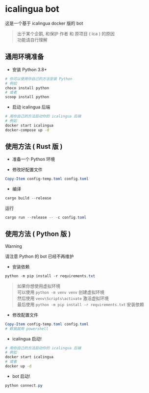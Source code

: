 # icalingua bot

这是一个基于 icalingua docker 版的 bot

> 出于某个企鹅, 和保护 作者 和 原项目 ( ica ) 的原因 \
> 功能请自行理解

## 通用环境准备

- 安装 Python 3.8+
```powershell
# 你可以使用你自己的方法安装 Python
# 例如
choco install python
# 或者
scoop install python
```

- 启动 icalingua 后端

```bash
# 用你自己的方法启动你的 icalingua 后端
# 例如
docker start icalingua
docker-compose up -d
```

## 使用方法 ( Rust 版 )

- 准备一个 Python 环境

- 修改好配置文件

```powershell
Copy-Item config-temp.toml config.toml
```

- 编译

```powershell
cargo build --release
```

运行

```powershell
cargo run --release -- -c config.toml
```

## 使用方法 ( Python 版 )

> [!WARNING]
> 请注意 Python 的 bot 已经不再维护

- 安装依赖

```powershell
python -m pip install -r requirements.txt
```

> 如果你想使用虚拟环境 \
> 可以使用 `python -m venv venv` 创建虚拟环境 \
> 然后使用 `venv\Scripts\activate` 激活虚拟环境 \
> 最后使用 `python -m pip install -r requirements.txt` 安装依赖

- 修改配置文件

```powershell
Copy-Item config-temp.toml config.toml
# 欸我就用 powershell
```

- icalingua 启动!

```bash
# 用你自己的方法启动你的 icalingua 后端
# 例如
docker start icalingua
# 或者
docker up -d
```

- bot 启动!

```powershell
python connect.py
```
